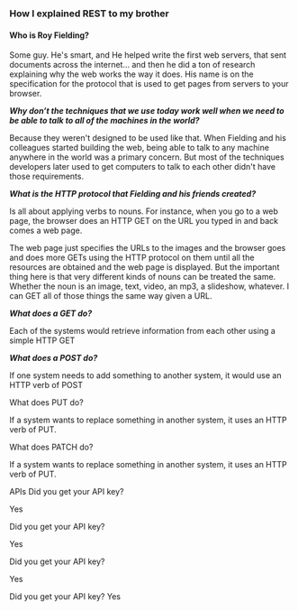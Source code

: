 ### How I explained REST to my brother
#### Who is Roy Fielding?

Some guy. He's smart, and He helped write the first web servers, that sent documents across the internet… and then he did a ton of research explaining why the web works the way it does. His name is on the specification for the protocol that is used to get pages from servers to your browser.

***Why don’t the techniques that we use today work well when we need to be able to talk to all of the machines in the world?***

Because they weren't designed to be used like that. When Fielding and his colleagues started building the web, being able to talk to any machine anywhere in the world was a primary concern. But most of the techniques developers later used to get computers to talk to each other didn't have those requirements.

***What is the HTTP protocol that Fielding and his friends created?***

Is all about applying verbs to nouns. For instance, when you go to a web page, the browser does an HTTP GET on the URL you typed in and back comes a web page.

The web page just specifies the URLs to the images and the browser goes and does more GETs using the HTTP protocol on them until all the resources are obtained and the web page is displayed. But the important thing here is that very different kinds of nouns can be treated the same. Whether the noun is an image, text, video, an mp3, a slideshow, whatever. I can GET all of those things the same way given a URL.

***What does a GET do?***

Each of the systems would retrieve information from each other using a simple HTTP GET

***What does a POST do?***

If one system needs to add something to another system, it would use an HTTP verb of POST

What does PUT do?

If a system wants to replace something in another system, it uses an HTTP verb of PUT.

What does PATCH do?

If a system wants to replace something in another system, it uses an HTTP verb of PUT.

APIs
Did you get your API key?

Yes

Did you get your API key?

Yes

Did you get your API key?

Yes

Did you get your API key?
Yes